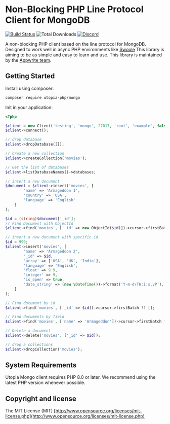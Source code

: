 # Non-Blocking PHP Line Protocol Client for MongoDB

[![Build Status](https://travis-ci.com/utopia-php/system.svg?branch=main)](https://travis-ci.com/utopia-php/mongo)
![Total Downloads](https://img.shields.io/packagist/dt/utopia-php/mongo.svg)
[![Discord](https://img.shields.io/discord/564160730845151244?label=discord)](https://appwrite.io/discord)

A non-blocking PHP client based on the line protocol for MongoDB. Designed to work well in async PHP environments like [Swoole](https://github.com/swoole/swoole-src) 
This library is aiming to be as simple and easy to learn and use. 
This library is maintained by the [Appwrite team](https://appwrite.io).

## Getting Started

Install using composer:
```bash
composer require utopia-php/mongo
```

Init in your application:
```php
<?php

$client = new Client('testing', 'mongo', 27017, 'root', 'example', false);
$client->connect();

// drop database
$client->dropDatabase([]);

// Create a new collection
$client->createCollection('movies');

// Get the list of databases
$client->listDatabaseNames()->databases;

// insert a new document
$document = $client->insert('movies', [
        'name' => 'Armageddon 1',
        'country' => 'USA',
        'language' => 'English'
    ]
);

$id = (string)$document['_id'];
// Find Document with ObjectId
$client->find('movies', ['_id' => new ObjectId($id)])->cursor->firstBatch ?? [];

// insert a new document with specific id
$id = 999;
$client->insert('movies', [
        'name' => 'Armageddon 2',
        '_id' => $id,
        'array' => ['USA', 'UK', 'India'],
        'language' => 'English',
        'float' => 9.9,
        'integer' => 9,
        'is_open' => true,
        'date_string' => (new \DateTime())->format('Y-m-d\TH:i:s.vP'),
    ]
);

// Find document by id
$client->find('movies', ['_id' => $id])->cursor->firstBatch ?? [];

// Find documents by field
$client->find('movies', ['name' => 'Armageddon'])->cursor->firstBatch ?? [];

// Delete a document
$client->delete('movies', ['_id' => $id]);

// drop a collections
$client->dropCollection('movies');

```

## System Requirements

Utopia Mongo client requires PHP 8.0 or later. We recommend using the latest PHP version whenever possible.

## Copyright and license

The MIT License (MIT) [http://www.opensource.org/licenses/mit-license.php](http://www.opensource.org/licenses/mit-license.php)